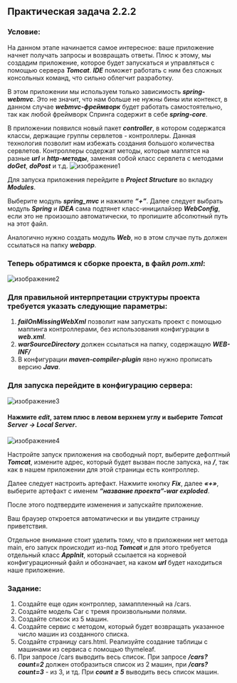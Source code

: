 ## Практическая задача 2.2.2
### Условие:
На данном этапе начинается самое интересное: ваше приложение начнет получать запросы и возвращать ответы. Плюс к этому, мы создадим приложение, которое будет запускаться и управляться с помощью сервера ***Tomcat***. ***IDE*** поможет работать с ним без сложных консольных команд, что сильно облегчит разработку.

В этом приложении мы используем только зависимость ***spring-webmvc***. Это не значит, что нам больше не нужны бины или контекст, в данном случае ***webmvc-фреймворк*** будет работать самостоятельно, так как любой фреймворк Спринга содержит в себе ***spring-core***.

В приложении появился новый пакет ***controller***, в котором содержатся классы, держащие группы сервлетов - контроллеры. Данная технология позволит нам избежать создания большого количества сервлетов. Контроллеры содержат методы, которые маппятся на разные ***url*** и ***http-методы***, заменяя собой класс сервлета с методами ***doGet***, ***doPost*** и т.д.
![изображение1](https://lh6.googleusercontent.com/V0zHFfJUyF5SQXFwhSYqJhvFycC9unMxUg3ca233LFTeBO9wKsT-2nNGWyIfhUhckqiQZS0IF2xwL1DY7F2B9kQMG1qqNRhCva2KtVp9-XZ-NoZiBPjEp1fO_sM1v3Db78nv_44T)

Для запуска приложения перейдите в ***Project Structure*** во вкладку ***Modules***.

Выберите модуль ***spring_mvc*** и нажмите ***“+”***. Далее следует выбрать модуль ***Spring*** и ***IDEA*** сама подтянет класс-иницилайзер ***WebConfig***, если это не произошло автоматически, то пропишите абсолютный путь на этот файл. 

Аналогично нужно создать модуль ***Web***, но в этом случае путь должен ссылаться на папку ***webapp***.

### Теперь обратимся к сборке проекта, в файл ***pom.xml***:
![изображение2](https://sun9-55.userapi.com/c857124/v857124447/f0d41/ACNc4bfWMvA.jpg)

### Для правильной интерпретации структуры проекта требуется указать следующие параметры:
1) ***failOnMissingWebXml*** позволит нам запускать проект с помощью маппинга контроллерами, без использования конфигурации в ***web.xml***.
2) ***warSourceDirectory*** должен ссылаться на папку, содержащую ***WEB-INF/***
3) В конфигурации ***maven-compiler-plugin*** явно нужно прописать версию ***Java***.
### Для запуска перейдите в конфигурацию сервера:
![изображение3](https://lh5.googleusercontent.com/QCbN9RnuFYJoLdEg-rkrg_fph9mg7LC1mVJGKhmk3rcDVuk1OLjLIqt3JvI_Q823uoUC99y34x0cv0T_rfcfgKoy_u8K3tiCNCZLF-s6XDlj9L7oQkCFJZBX0PoFtFReRQUs_c_s)

#### Нажмите ***edit***, затем плюс в левом верхнем углу и выберите ***Tomcat Server -> Local Server***.
![изображение4](https://lh5.googleusercontent.com/WIXIb9-WpoQnNYamC0mFTLFg2BhuOIWO3UV4x5FwZVU2YAGg2fYldatFERakFI89bhkpIVpw-UA1TeX4OfXo6mhwRobfm3z20D_gxW1yabksOY-R0umL2AzSkU2WGZ0WkDOjc76t)

Настройте запуск приложения на свободный порт, выберите дефолтный ***Tomcat***, измените адрес, который будет вызван после запуска, на ***/***, так как в нашем приложении для этой страницы есть контроллер.

Далее следует настроить артефакт. Нажмите кнопку ***Fix***, далее ***«+»***, выберите артефакт с именем ***“название проекта”-war exploded***.

После этого подтвердите изменения и запускайте приложение.

Ваш браузер откроется автоматически и вы увидите страницу приветствия.

Отдельное внимание стоит уделить тому, что в приложении нет метода main, его запуск происходит из-под ***Tomcat*** и для этого требуется отдельный класс ***AppInit***, который ссылается на корневой конфигурационный файл и обозначает, на каком ***url*** будет находиться наше приложение.

### Задание:
1. Создайте еще один контроллер, замаппленный на /cars.
2. Создайте модель Car с тремя произвольными полями.
3. Создайте список из 5 машин.
4. Создайте сервис с методом, который будет возвращать указанное число машин из созданного списка.
5. Создайте страницу cars.html. Реализуйте создание таблицы с машинами из сервиса с помощью thymeleaf.
6. При запросе /cars выводить весь список. При запросе ***/cars?count=2*** должен отобразиться список из 2 машин,
   при ***/cars?count=3*** - из 3, и тд. При ***count ≥ 5*** выводить весь список машин.